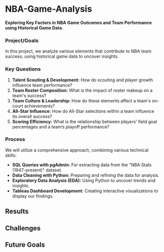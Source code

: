 # NBA-Game-Analysis

**Exploring Key Factors in NBA Game Outcomes and Team Performance using Historical Game Data.**

### Project/Goals
In this project, we analyze various elements that contribute to NBA team success, using historical game data to uncover insights.

### Key Questions
1. **Talent Scouting & Development:** How do scouting and player growth influence team performance?
2. **Team Roster Composition:** What is the impact of roster makeup on a team's success?
3. **Team Culture & Leadership:** How do these elements affect a team's on-court achievements?
4. **All-Star Influence:** How do All-Star selections within a team influence its overall success?
5. **Scoring Efficiency:** What is the relationship between players' field goal percentages and a team’s playoff performance?


### Process
We will utilize a comprehensive approach, combining various technical skills:

- **SQL Queries with pgAdmin:** For extracting data from the "NBA Stats (1947-present)" dataset.
- **Data Cleaning with Python:** Preparing and refining the data for analysis.
- **Exploratory Data Analysis (EDA):** Using Python to uncover trends and insights.
- **Tableau Dashboard Development:** Creating interactive visualizations to display our findings.


## Results 

## Challenges

## Future Goals
